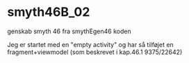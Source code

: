 # smyth46B_02
genskab smyth 46 fra smythEgen46 koden

Jeg er startet med en "empty activity" og har så tilføjet en fragment+viewmodel (som beskrevet i kap.46.1 9375/22642)
